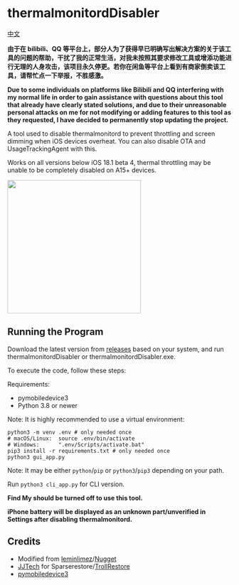 # thermalmonitordDisabler
[中文](https://github.com/rponeawa/thermalmonitordDisabler/blob/main/README_CN.md)

**由于在 bilibili、QQ 等平台上，部分人为了获得早已明确写出解决方案的关于该工具的问题的帮助，干扰了我的正常生活，对我未按照其要求修改工具或增添功能进行无理的人身攻击，该项目永久停更。若你在闲鱼等平台上看到有商家倒卖该工具，请帮忙点一下举报，不胜感激。**

**Due to some individuals on platforms like Bilibili and QQ interfering with my normal life in order to gain assistance with questions about this tool that already have clearly stated solutions, and due to their unreasonable personal attacks on me for not modifying or adding features to this tool as they requested, I have decided to permanently stop updating the project.**

A tool used to disable thermalmonitord to prevent throttling and screen dimming when iOS devices overheat. You can also disable OTA and UsageTrackingAgent with this.

Works on all versions below iOS 18.1 beta 4, thermal throttling may be unable to be completely disabled on A15+ devices.

<img src="/images/overview.png" style="height:300px;">

## Running the Program
Download the latest version from [releases](https://github.com/rponeawa/thermalmonitordDisabler/releases/latest) based on your system, and run thermalmonitordDisabler or thermalmonitordDisabler.exe.

To execute the code, follow these steps:

Requirements:
- pymobiledevice3
- Python 3.8 or newer

Note: It is highly recommended to use a virtual environment:
```
python3 -m venv .env # only needed once
# macOS/Linux:  source .env/bin/activate
# Windows:      ".env/Scripts/activate.bat"
pip3 install -r requirements.txt # only needed once
python3 gui_app.py
```
Note: It may be either `python`/`pip` or `python3`/`pip3` depending on your path.

Run `python3 cli_app.py` for CLI version.

**Find My should be turned off to use this tool.**

**iPhone battery will be displayed as an unknown part/unverified in Settings after disabling thermalmonitord.**

## Credits
- Modified from [leminlimez](https://github.com/leminlimez)/[Nugget](https://github.com/leminlimez/Nugget)
- [JJTech](https://github.com/JJTech0130) for Sparserestore/[TrollRestore](https://github.com/JJTech0130/TrollRestore)
- [pymobiledevice3](https://github.com/doronz88/pymobiledevice3)
